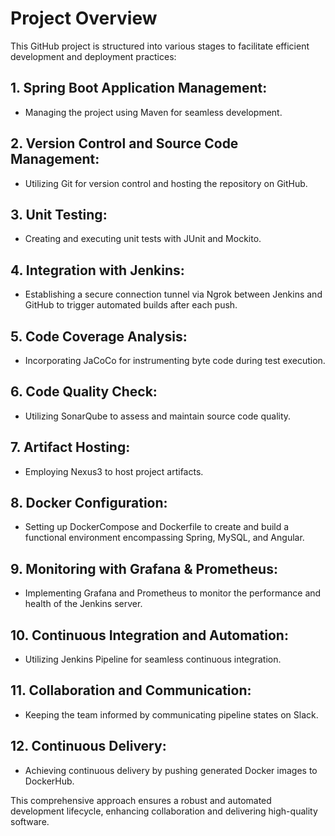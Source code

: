 # Project Overview

This GitHub project is structured into various stages to facilitate efficient development and deployment practices:

## 1. Spring Boot Application Management:

- Managing the project using Maven for seamless development.

## 2. Version Control and Source Code Management:

- Utilizing Git for version control and hosting the repository on GitHub.

## 3. Unit Testing:

- Creating and executing unit tests with JUnit and Mockito.

## 4. Integration with Jenkins:

- Establishing a secure connection tunnel via Ngrok between Jenkins and GitHub to trigger automated builds after each push.

## 5. Code Coverage Analysis:

- Incorporating JaCoCo for instrumenting byte code during test execution.

## 6. Code Quality Check:

- Utilizing SonarQube to assess and maintain source code quality.

## 7. Artifact Hosting:

- Employing Nexus3 to host project artifacts.

## 8. Docker Configuration:

- Setting up DockerCompose and Dockerfile to create and build a functional environment encompassing Spring, MySQL, and Angular.

## 9. Monitoring with Grafana & Prometheus:

- Implementing Grafana and Prometheus to monitor the performance and health of the Jenkins server.

## 10. Continuous Integration and Automation:

- Utilizing Jenkins Pipeline for seamless continuous integration.

## 11. Collaboration and Communication:

- Keeping the team informed by communicating pipeline states on Slack.

## 12. Continuous Delivery:

- Achieving continuous delivery by pushing generated Docker images to DockerHub.

This comprehensive approach ensures a robust and automated development lifecycle, enhancing collaboration and delivering high-quality software.
